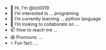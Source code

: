 - 👋 Hi, I’m @lizi0019
- 👀 I’m interested in ... programing
- 🌱 I’m currently learning ... python language
- 💞️ I’m looking to collaborate on ...
- 📫 How to reach me ...
- 😄 Pronouns: ...
- ⚡ Fun fact: ...

<!---
lizi0019/lizi0019 is a ✨ special ✨ repository because its `README.md` (this file) appears on your GitHub profile.
You can click the Preview link to take a look at your changes.
--->
